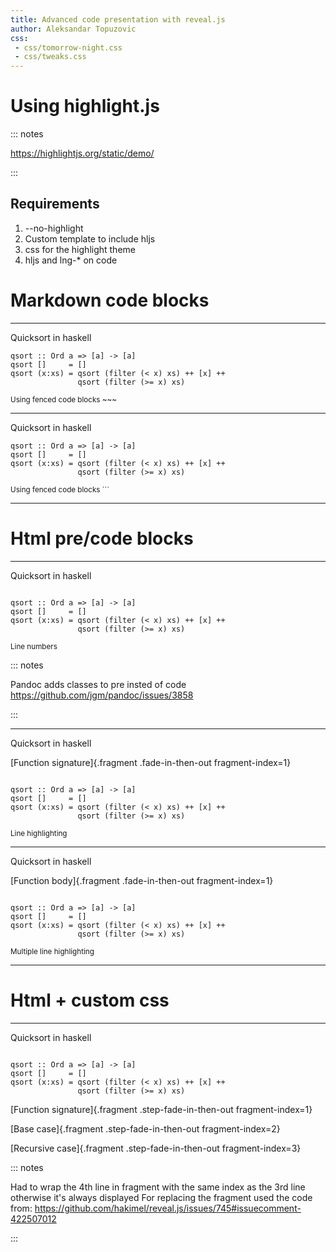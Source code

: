 ```yaml
---
title: Advanced code presentation with reveal.js
author: Aleksandar Topuzovic
css:
 - css/tomorrow-night.css
 - css/tweaks.css
---
```


# Using highlight.js

::: notes

https://highlightjs.org/static/demo/

:::

## Requirements

1. --no-highlight
2. Custom template to include hljs
3. css for the highlight theme
4. hljs and lng-* on code

# Markdown code blocks

---

Quicksort in haskell

~~~ {#quicksort .hljs .lang-haskell}
qsort :: Ord a => [a] -> [a]
qsort []     = []
qsort (x:xs) = qsort (filter (< x) xs) ++ [x] ++
               qsort (filter (>= x) xs)
~~~

<small>Using fenced code blocks ~~~</small>

---

Quicksort in haskell

```{.hljs .lang-haskell}
qsort :: Ord a => [a] -> [a]
qsort []     = []
qsort (x:xs) = qsort (filter (< x) xs) ++ [x] ++
               qsort (filter (>= x) xs)
```

<small>Using fenced code blocks ```</small>

---

# Html pre/code blocks

---

Quicksort in haskell

<pre>
<code class="hljs" lang-haskell data-line-numbers data-trim data-noescape>
qsort :: Ord a => [a] -> [a]
qsort []     = []
qsort (x:xs) = qsort (filter (< x) xs) ++ [x] ++
               qsort (filter (>= x) xs)
</code></pre>

<small>Line numbers</small>

::: notes

Pandoc adds classes to pre insted of code
https://github.com/jgm/pandoc/issues/3858

:::

---

Quicksort in haskell

[Function signature]{.fragment .fade-in-then-out fragment-index=1}

<pre>
<code class="hljs" lang-haskell data-line-numbers="1" data-trim data-noescape>
qsort :: Ord a => [a] -> [a]
qsort []     = []
qsort (x:xs) = qsort (filter (< x) xs) ++ [x] ++
               qsort (filter (>= x) xs)
</code></pre>

<small>Line highlighting</small>

---

Quicksort in haskell

[Function body]{.fragment .fade-in-then-out fragment-index=1}

<pre>
<code class="hljs" data-line-numbers="2-4" data-trim data-noescape>
qsort :: Ord a => [a] -> [a]
qsort []     = []
qsort (x:xs) = qsort (filter (< x) xs) ++ [x] ++
               qsort (filter (>= x) xs)
</code></pre>

<small>Multiple line highlighting</small>

---

# Html + custom css

---

Quicksort in haskell

<pre>
<code class="hljs" lang-haskell data-line-numbers data-trim data-noescape>
<span class="fragment fade-in-then-semi-out" data-fragment-index="1">qsort :: Ord a => [a] -> [a]</span>
<span class="fragment fade-in-then-semi-out" data-fragment-index="2">qsort []     = []</span>
<span class="fragment fade-in" data-fragment-index="3">qsort (x:xs) = qsort (filter (< x) xs) ++ [x] ++</span>
<span class="fragment fade-in" data-fragment-index="3">               qsort (filter (>= x) xs)</span>
</code></pre>

[Function signature]{.fragment .step-fade-in-then-out fragment-index=1}

[Base case]{.fragment .step-fade-in-then-out fragment-index=2}

[Recursive case]{.fragment .step-fade-in-then-out fragment-index=3}

::: notes

Had to wrap the 4th line in fragment with the same index as the 3rd line otherwise it's always displayed
For replacing the fragment used the code from:
https://github.com/hakimel/reveal.js/issues/745#issuecomment-422507012

:::
